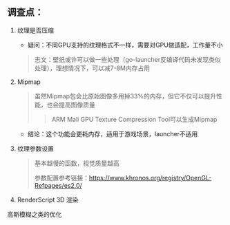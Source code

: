 ## 调查点：

1. 纹理是否压缩

   * 疑问：不同GPU支持的纹理格式不一样，需要对GPU做适配，工作量不小

   > 志文：壁纸或许可以做一些处理（go-launcher反编译代码未发现类似处理），理想情况下，可以减7-8M内存占用

2. Mipmap

   > 虽然Mipmap包会比原始图像多用掉33%的内存，但它不仅可以提升性能，也会提高图像质量
   >
   > > ARM Mali GPU Texture Compression Tool可以生成Mipmap

   * 结论：这个功能会更耗内存，适用于游戏场景，launcher不适用

3. 纹理参数设置

   > 基本越慢的函数，视觉质量越高
   >
   > 参数配置参考链接：https://www.khronos.org/registry/OpenGL-Refpages/es2.0/

4. RenderScript 3D 渲染


高斯模糊之类的优化
